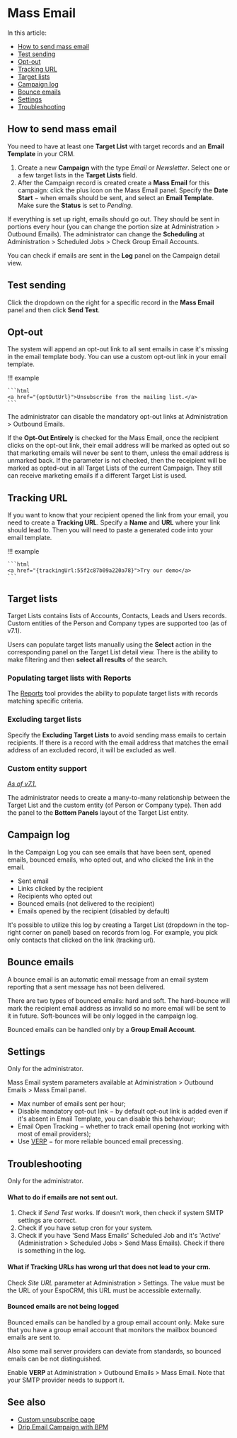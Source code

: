 # Mass Email

In this article:

* [How to send mass email](#how-to-send-mass-email)
* [Test sending](#test-sending)
* [Opt-out](#opt-out)
* [Tracking URL](#tracking-url)
* [Target lists](#target-lists)
* [Campaign log](#campaign-log)
* [Bounce emails](#bounce-emails)
* [Settings](#settings)
* [Troubleshooting](#troubleshooting)

## How to send mass email

You need to have at least one **Target List** with target records and an **Email Template** in your CRM.

1. Create a new **Campaign** with the type *Email* or *Newsletter*. Select one or a few target lists in the **Target Lists** field.
2. After the Campaign record is created create a **Mass Email** for this campaign: click the plus icon on the Mass Email panel. Specify the **Date Start** − when emails should be sent, and select an **Email Template**. Make sure the **Status** is set to *Pending*.

If everything is set up right, emails should go out. They should be sent in portions every hour (you can change the portion size at Administration > Outbound Emails). The administrator can change the **Scheduling** at Administration > Scheduled Jobs > Check Group Email Accounts.

You can check if emails are sent in the **Log** panel on the Campaign detail view.

## Test sending

Click the dropdown on the right for a specific record in the **Mass Email** panel and then click **Send Test**.

## Opt-out

The system will append an opt-out link to all sent emails in case it's missing in the email template body. You can use a custom opt-out link in your email template.

!!! example

    ```html
    <a href="{optOutUrl}">Unsubscribe from the mailing list.</a>
    ```

The administrator can disable the mandatory opt-out links at Administration > Outbound Emails.

If the **Opt-Out Entirely** is checked for the Mass Email, once the recipient clicks on the opt-out link, their email address will be marked as opted out so that marketing emails will never be sent to them, unless the email address is unmarked back. If the parameter is not checked, then the receipient will be marked as opted-out in all Target Lists of the current Campaign. They still can receive marketing emails if a different Target List is used.

## Tracking URL

If you want to know that your recipient opened the link from your email, you need to create a **Tracking URL**. Specify a **Name**
 and **URL** where your link should lead to. Then you will need to paste a generated code into your email template.

!!! example

    ```html
    <a href="{trackingUrl:55f2c87b09a220a78}">Try our demo</a>
    ```

## Target lists

Target Lists contains lists of Accounts, Contacts, Leads and Users records. Custom entities of the Person and Company types are supported too (as of v7.1).

Users can populate target lists manually using the **Select** action in the corresponding panel on the Target List detail view. There is the ability to make filtering and then **select all results** of the search.

### Populating target lists with Reports

The [Reports](reports.md#syncing-with-target-lists) tool provides the ability to populate target lists with records matching specific criteria.

### Excluding target lists

Specify the **Excluding Target Lists** to avoid sending mass emails to certain recipients. If there is a record with the email address that matches the email address of an excluded record, it will be excluded as well.

### Custom entity support

*[As of v7.1.](https://github.com/espocrm/espocrm/issues/2203)*

The administrator needs to create a many-to-many relationship between the Target List and the custom entity (of Person or Company type). Then add the panel to the **Bottom Panels** layout of the Target List entity.

## Campaign log

In the Campaign Log you can see emails that have been sent, opened emails, bounced emails, who opted out, and who clicked the link in the email.

* Sent email
* Links clicked by the recipient
* Recipients who opted out
* Bounced emails (not delivered to the recipient)
* Emails opened by the recipient (disabled by default)

It's possible to utilize this log by creating a Target List (dropdown in the top-right corner on panel) based on records from log. For example, you pick only contacts that clicked on the link (tracking url).

## Bounce emails

A bounce email is an automatic email message from an email system reporting that a sent message has not been delivered.

There are two types of bounced emails: hard and soft. The hard-bounce will mark the recipient email address as invalid so no more email will be sent to it in future. Soft-bounces will be only logged in the campaign log.

Bounced emails can be handled only by a **Group Email Account**. 

## Settings

Only for the administrator.

Mass Email system parameters available at Administration > Outbound Emails > Mass Email panel.

* Max number of emails sent per hour;
* Disable mandatory opt-out link − by default opt-out link is added even if it's absent in Email Template, you can disable this behaviour;
* Email Open Tracking − whether to track email opening (not working with most of email providers);
* Use [VERP](https://en.wikipedia.org/wiki/Variable_envelope_return_path) − for more reliable bounced email precessing.

## Troubleshooting

Only for the administrator.

#### What to do if emails are not sent out.

1. Check if _Send Test_ works. If doesn't work, then check if system SMTP settings are correct.
2. Check if you have setup cron for your system.
3. Check if you have 'Send Mass Emails' Scheduled Job and it's 'Active' (Administration > Scheduled Jobs > Send Mass Emails). Check if there is something in the log.

#### What if Tracking URLs has wrong url that does not lead to your crm.

Check *Site URL* parameter at Administration > Settings. The value must be the URL of your EspoCRM, this URL must be accessible externally.

#### Bounced emails are not being logged

Bounced emails can be handled by a group email account only. Make sure that you have a group email account that monitors the mailbox bounced emails are sent to.

Also some mail server providers can deviate from standards, so bounced emails can be not distinguished.

Enable **VERP** at Administration > Outbound Emails > Mass Email. Note that your SMTP provider needs to support it. 

## See also

* [Custom unsubscribe page](../development/campaign-unsubscribe-template.md)
* [Drip Email Campaign with BPM](../administration/bpm-drip-email-campaign.md)
